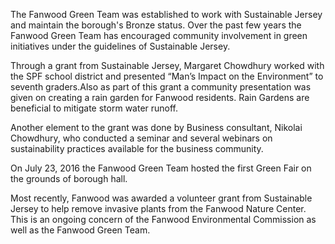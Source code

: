 The Fanwood Green Team was established to work with Sustainable Jersey and maintain the borough's Bronze status.  Over the past few years the Fanwood Green Team has encouraged community involvement in green initiatives under the guidelines of Sustainable Jersey.

Through a grant from Sustainable Jersey, Margaret Chowdhury worked with the SPF school district and presented “Man’s Impact on the Environment” to seventh graders.Also as part of this grant a community presentation was given on creating a rain garden for Fanwood residents.  Rain Gardens are beneficial to mitigate storm water runoff.

Another element to the grant was done by Business consultant, Nikolai Chowdhury, who conducted a seminar and several webinars on sustainability practices available for the business community. 

On July 23, 2016 the Fanwood Green Team hosted the first Green Fair on the grounds of borough hall.

Most recently, Fanwood was awarded a volunteer grant from Sustainable Jersey to help remove invasive plants from the Fanwood Nature Center.  This is an ongoing concern of the Fanwood Environmental Commission as well as the Fanwood Green Team.
